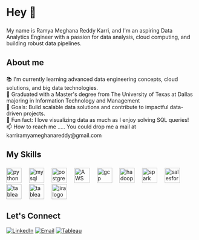 <h1 align="left">Hey 👋</h1>

###

<p align="left">My name is Ramya Meghana Reddy Karri, and I'm an aspiring Data Analytics Engineer with a passion for data analysis, cloud computing, and building robust data pipelines.</p>

###

<h2 align="left">About me</h2>

###

<p align="left">📚 I'm currently learning advanced data engineering concepts, cloud solutions, and big data technologies.<br>🏫 Graduated with a Master's degree from The University of Texas at Dallas majoring in Information Technology and Management<br>🎯 Goals: Build scalable data solutions and contribute to impactful data-driven projects.<br>🎲 Fun fact: I love visualizing data as much as I enjoy solving SQL queries!<br>📫 How to reach me ..... You could drop me a mail at karriramyameghanareddy@gmail.com</p>

###

<h2 align="left">My Skills</h2>

###

<div align="left">
  <img src="https://cdn.jsdelivr.net/gh/devicons/devicon/icons/python/python-original.svg" height="40" alt="python logo" />
  <img width="12" />
  <img src="https://cdn.jsdelivr.net/gh/devicons/devicon/icons/mysql/mysql-original.svg" height="40" alt="mysql logo" />
  <img width="12" />
  <img src="https://cdn.jsdelivr.net/gh/devicons/devicon/icons/postgresql/postgresql-original.svg" height="40" alt="postgresql logo" />
  <img width="12" />
  <img src="https://github.com/ramyameghana1299/images/blob/main/AWS.jpg" height="40" alt="AWS logo" />
  <img width="12" />
  <img src="https://github.com/ramyameghana1299/images/blob/main/GCP.gif" height="40" alt="gcp logo" />
  <img width="12" />
  <img src="https://cdn.jsdelivr.net/gh/devicons/devicon/icons/hadoop/hadoop-original.svg" height="40" alt="hadoop logo" />
  <img width="12" />
  <img src="https://github.com/ramyameghana1299/images/blob/main/spark.png" height="40" alt="spark logo" />
  <img width="12" />
  <img src="https://cdn.jsdelivr.net/gh/devicons/devicon/icons/salesforce/salesforce-original.svg" height="40" alt="salesforce logo" />
  <img width="12" />
  <img src="https://github.com/ramyameghana1299/images/blob/main/Tableau.png" height="40" alt="tableau logo" />
  <img width="12" />
   <img src="https://github.com/ramyameghana1299/images/blob/main/Microsoft-Power-BI-Symbol.png" height="40" alt="tableau logo" />
  <img width="12" />
  <img src="https://cdn.jsdelivr.net/gh/devicons/devicon/icons/jira/jira-original.svg" height="40" alt="jira logo" />
</div>

###

<h2 align="left">Let's Connect</h2>

<p align="left">
<a href="https://www.linkedin.com/in/ramya-reddy-karri/" target="_blank"><img src="https://img.shields.io/badge/LinkedIn-%230077B5.svg?&style=for-the-badge&logo=linkedin&logoColor=white" alt="LinkedIn"/></a>
<a href="mailto:karriramyameghanareddy@gmail.com"><img src="https://img.shields.io/badge/Email-D14836?style=for-the-badge&logo=gmail&logoColor=white" alt="Email"/></a>
<a href="https://public.tableau.com/app/profile/ramya.meghana.reddy.karri/vizzes" target="_blank"><img src="https://img.shields.io/badge/Tableau-1F1F1F?style=for-the-badge&logo=tableau&logoColor=white" alt="Tableau"/></a>
</p>

